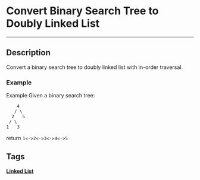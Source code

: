 # Convert Binary Search Tree to Doubly Linked List
-----
## Description
Convert a binary search tree to doubly linked list with in-order traversal.

### Example
Example
Given a binary search tree:
```
    4
   / \
  2   5
 / \
1   3
```	
return ```1<->2<->3<->4<->5```

## Tags
**[Linked List](http://www.lintcode.com/tag/linked-list/)**
